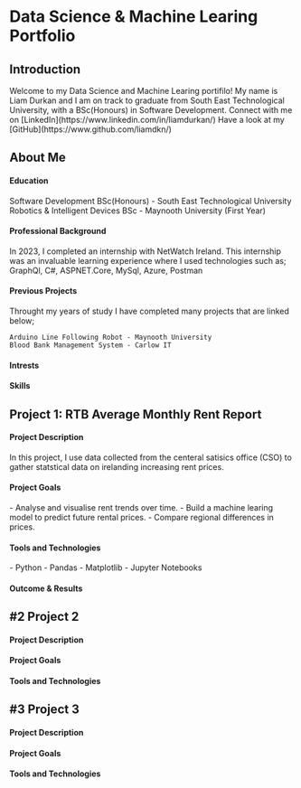 <h1>Data Science & Machine Learing Portfolio</h1>

<h2>Introduction</h2>
Welcome to my Data Science and Machine Learing portifilo! 
My name is Liam Durkan and I am on track to graduate from South East Technological University, with a BSc(Honours) in Software Development. 
Connect with me on [LinkedIn](https://www.linkedin.com/in/liamdurkan/)
Have a look at my [GitHub](https://www.github.com/liamdkn/)


<h2>About Me</h2>

<h4>Education</h4>
    Software Development BSc(Honours) - South East Technological University
    Robotics & Intelligent Devices BSc - Maynooth University (First Year)

<h4>Professional Background</h4>
    In 2023, I completed an internship with NetWatch Ireland.
    This internship was an invaluable learning experience where I used technologies such as; 
    GraphQl, 
    C#, 
    ASPNET.Core, 
    MySql, 
    Azure, 
    Postman

<h4>Previous Projects</h4>
    Throught my years of study I have completed many projects that are linked below;

    Arduino Line Following Robot - Maynooth University
    Blood Bank Management System - Carlow IT 

<h4>Intrests</h4>
    
<h4>Skills</h4>


<h2>Project 1: RTB Average Monthly Rent Report</h2>

<h4>Project Description</h4>
    In this project, I use data collected from the centeral satisics office (CSO) to gather statstical data on irelanding increasing rent prices. 

<h4>Project Goals</h4>
    - Analyse and visualise rent trends over time.
    - Build a machine learing model to predict future rental prices.
    - Compare regional differences in prices.

<h4>Tools and Technologies</h4>
    - Python
    - Pandas
    - Matplotlib
    - Jupyter Notebooks 

<h4>Outcome & Results</h4> 


<h2>#2 Project 2</h2>
<h4>Project Description</h4>
<h4>Project Goals</h4>
<h4>Tools and Technologies</h4>



<h2>#3 Project 3</h2>
<h4>Project Description</h4>
<h4>Project Goals</h4>
<h4>Tools and Technologies</h4>





